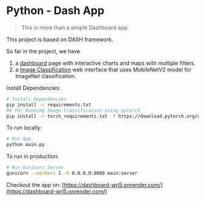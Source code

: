 # Python - Dash App
> This is more than a simple Dashboard app.

This project is based on DASH framework.

So far in the project, we have
1. a [dashboard](pages\dashboard.py) page with interactive charts and maps with multiple filters.
2. a [Image Classification](pages\ImageClassification.py) web interface that uses MobileNetV2 model for ImageNet classification.

Install Dependencies:
```bash
# Install Dependencies
pip install -r requirements.txt
## For Running Image Classification using pytorch
pip install -r torch_requirements.txt -f https://download.pytorch.org/whl/cpu/torch_stable.html
```
To run locally:
```bash
# Run App
python main.py
```

To run in production:
```bash
# Run Gunicorn Server
gunicorn --workers 1 -b 0.0.0.0:8080 main:server
```

Checkout the app on: [https://dashboard-wrl5.onrender.com/](https://dashboard-wrl5.onrender.com/)
